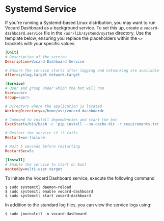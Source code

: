 # Systemd Service

If you're running a Systemd-based Linux distribution, you may want to run Vocard Dashboard as a background service. To set this up, create a `vocard-dashboard.service` file in the `/usr/lib/systemd/system` directory. Use the template below, ensuring you replace the placeholders within the `<>` brackets with your specific values:

```ini title="vocard-dashboard.service"
[Unit]
# Description of the service
Description=Vocard Dashboard Service

# Ensure the service starts after logging and networking are available
After=syslog.target network.target

[Service]
# User and group under which the bot will run
User=<usr>
Group=<usr>

# Directory where the application is located
WorkingDirectory=</home/usr/vocard-dashboard>

# Command to install dependencies and start the bot
ExecStart=/bin/bash -c 'pip install --no-cache-dir -r requirements.txt && python3 main.py'

# Restart the service if it fails
Restart=on-failure

# Wait 5 seconds before restarting
RestartSec=5s

[Install]
# Enable the service to start on boot
WantedBy=multi-user.target
```

To initiate the Vocard Dashboard service, execute the following command

```
$ sudo systemctl daemon-reload
$ sudo systemctl enable vocard-dashboard
$ sudo systemctl start vocard-dashboard
```

In addition to the standard log files, you can view the service logs using:
```
$ sudo journalctl -u vocard-dashboard
```